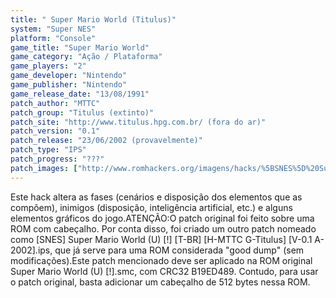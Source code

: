 ```yaml
---
title: " Super Mario World (Titulus)"
system: "Super NES"
platform: "Console"
game_title: "Super Mario World"
game_category: "Ação / Plataforma"
game_players: "2"
game_developer: "Nintendo"
game_publisher: "Nintendo"
game_release_date: "13/08/1991"
patch_author: "MTTC"
patch_group: "Titulus (extinto)"
patch_site: "http://www.titulus.hpg.com.br/ (fora do ar)"
patch_version: "0.1"
patch_release: "23/06/2002 (provavelmente)"
patch_type: "IPS"
patch_progress: "???"
patch_images: ["http://www.romhackers.org/imagens/hacks/%5BSNES%5D%20Super%20Mario%20World%20-%20Titulus%20-%201.png","http://www.romhackers.org/imagens/hacks/%5BSNES%5D%20Super%20Mario%20World%20-%20Titulus%20-%202.png","http://www.romhackers.org/imagens/hacks/%5BSNES%5D%20Super%20Mario%20World%20-%20Titulus%20-%203.png"]
---
```

Este hack altera as fases (cenários e disposição dos elementos que as compõem), inimigos (disposição, inteligência artificial, etc.) e alguns elementos gráficos do jogo.ATENÇÃO:O patch original foi feito sobre uma ROM com cabeçalho. Por conta disso, foi criado um outro patch nomeado como [SNES] Super Mario World (U) [!] [T-BR] [H-MTTC G-Titulus] [V-0.1 A-2002].ips, que já serve para uma ROM considerada "good dump" (sem modificações).Este patch mencionado deve ser aplicado na ROM original Super Mario World (U) [!].smc, com CRC32 B19ED489. Contudo, para usar o patch original, basta adicionar um cabeçalho de 512 bytes nessa ROM.